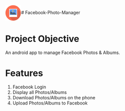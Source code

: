 <img src="https://github.com/divyayadav1606/Facebook-Photo-Manager/blob/master/app/src/main/res/mipmap-hdpi/ic_launcher.png"  width="10%" align="center"/># Facebook-Photo-Manager

# Project Objective
An android app to manage Facebook Photos & Albums.

# Features
1. Facebook Login
2. Display all Photos/Albums
3. Download Photos/Albums on the phone
4. Upload Photos/Albums to Facebook
